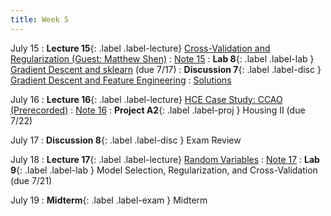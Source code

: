 ```yaml
---
title: Week 5
---
```


July 15
: **Lecture 15**{: .label .label-lecture} [Cross-Validation and Regularization (Guest: Matthew Shen)](lecture/lec15)
    : [Note 15](https://ds100.org/course-notes/cv_regularization/cv_reg.html)
: **Lab 8**{: .label .label-lab }  [Gradient Descent and sklearn](https://data100.datahub.berkeley.edu/hub/user-redirect/git-pull?repo=https%3A%2F%2Fgithub.com%2FDS-100%2Fsu24-materials&urlpath=lab%2Ftree%2Fsu24-materials%2Flab%2Flab08%2Flab08.ipynb&branch=main) (due 7/17)
: **Discussion 7**{: .label .label-disc } [Gradient Descent and Feature Engineering](https://drive.google.com/file/d/1MQjNOia5LOypAe7aI_7s2wyKGqUze1Ml/view?usp=sharing)
    : [Solutions](https://drive.google.com/file/d/1qk8G449qJ9BNFTqUaCmNY8DTdPUyVhMB/view?usp=sharing)

July 16
: **Lecture 16**{: .label .label-lecture} [HCE Case Study: CCAO (Prerecorded)](lecture/lec16)
    : [Note 16](https://ds100.org/course-notes/case_study_HCE/case_study_HCE.html)
: **Project A2**{: .label .label-proj } Housing II (due 7/22)

July 17
: **Discussion 8**{: .label .label-disc } Exam Review

July 18
: **Lecture 17**{: .label .label-lecture} [Random Variables](lecture/lec17)
    : [Note 17](https://ds100.org/course-notes/probability_1/probability_1.html)
: **Lab 9**{: .label .label-lab }  Model Selection, Regularization, and Cross-Validation (due 7/21)

July 19
: **Midterm**{: .label .label-exam } Midterm